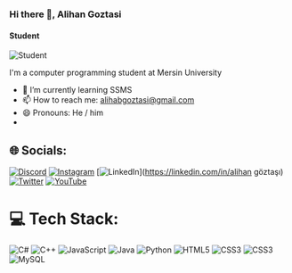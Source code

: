 ### Hi there 👋, Alihan Goztasi
#### Student
![Student](https://media.tenor.com/7SyjVdzFqmMAAAAC/stars-night.gif)

I'm a computer programming student at Mersin University

- 🌱 I’m currently learning SSMS 
- 📫 How to reach me: alihabgoztasi@gmail.com 
- 😄 Pronouns: He / him
- 
## 🌐 Socials:
[![Discord](https://img.shields.io/badge/Discord-%237289DA.svg?logo=discord&logoColor=white)](https://discord.gg/xanaxval) [![Instagram](https://img.shields.io/badge/Instagram-%23E4405F.svg?logo=Instagram&logoColor=white)](https://instagram.com/xanax_val) [![LinkedIn](https://img.shields.io/badge/LinkedIn-%230077B5.svg?logo=linkedin&logoColor=white)](https://linkedin.com/in/alihan göztaşı) [![Twitter](https://img.shields.io/badge/Twitter-%231DA1F2.svg?logo=Twitter&logoColor=white)](https://twitter.com/xanaxval) [![YouTube](https://img.shields.io/badge/YouTube-%23FF0000.svg?logo=YouTube&logoColor=white)](https://youtube.com/@xanax-val) 

# 💻 Tech Stack:
![C#](https://img.shields.io/badge/c%23-%23239120.svg?style=for-the-badge&logo=c-sharp&logoColor=white) ![C++](https://img.shields.io/badge/c++-%2300599C.svg?style=for-the-badge&logo=c%2B%2B&logoColor=white) ![JavaScript](https://img.shields.io/badge/javascript-%23323330.svg?style=for-the-badge&logo=javascript&logoColor=%23F7DF1E) ![Java](https://img.shields.io/badge/java-%23ED8B00.svg?style=for-the-badge&logo=openjdk&logoColor=white) ![Python](https://img.shields.io/badge/python-3670A0?style=for-the-badge&logo=python&logoColor=ffdd54) ![HTML5](https://img.shields.io/badge/html5-%23E34F26.svg?style=for-the-badge&logo=html5&logoColor=white) ![CSS3](https://img.shields.io/badge/css3-%231572B6.svg?style=for-the-badge&logo=css3&logoColor=white) ![CSS3](https://img.shields.io/badge/css3-%231572B6.svg?style=for-the-badge&logo=css3&logoColor=white) ![MySQL](https://img.shields.io/badge/mysql-%2300000f.svg?style=for-the-badge&logo=mysql&logoColor=white)

<!-- Proudly created with GPRM ( https://gprm.itsvg.in ) -->
